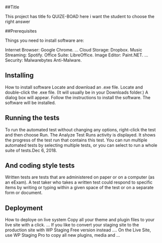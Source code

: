 ##Title

This project  has title fo QUIZE-BOAD here i want the student to choose the right answer

##Prerequisites

Things you need to install software are:

Internet Browser: Google Chrome. ...
Cloud Storage: Dropbox.
Music Streaming: Spotify.
Office Suite: LibreOffice.
Image Editor: Paint.NET. ...
Security: Malwarebytes Anti-Malware.

## Installing

How to install software
Locate and download an .exe file.
Locate and double-click the .exe file. (It will usually be in your Downloads folder.)
A dialog box will appear. Follow the instructions to install the software.
The software will be installed.

## Running the tests

To run the automated test without changing any options, right-click the test and then choose Run. The Analyze Test Runs activity is displayed. It shows the progress of the test run that contains this test. You can run multiple automated tests by selecting multiple tests, or you can select to run a whole suite of tests.Dec 6, 2018.

## And coding style tests
Written tests are tests that are administered on paper or on a computer (as an eExam). A test taker who takes a written test could respond to specific items by writing or typing within a given space of the test or on a separate form or document.

## Deployment
 How to deploye on live system
 Copy all your theme and plugin files to your live site with a click. ... If you like to convert your staging site to the production site with WP Staging Free version instead .... On the Live Site, use WP Staging Pro to copy all new plugins, media and ...

